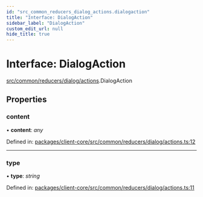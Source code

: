 ```yaml
---
id: "src_common_reducers_dialog_actions.dialogaction"
title: "Interface: DialogAction"
sidebar_label: "DialogAction"
custom_edit_url: null
hide_title: true
---
```


# Interface: DialogAction

[src/common/reducers/dialog/actions](../modules/src_common_reducers_dialog_actions.md).DialogAction

## Properties

### content

• **content**: *any*

Defined in: [packages/client-core/src/common/reducers/dialog/actions.ts:12](https://github.com/xr3ngine/xr3ngine/blob/a16a45d7e/packages/client-core/src/common/reducers/dialog/actions.ts#L12)

___

### type

• **type**: *string*

Defined in: [packages/client-core/src/common/reducers/dialog/actions.ts:11](https://github.com/xr3ngine/xr3ngine/blob/a16a45d7e/packages/client-core/src/common/reducers/dialog/actions.ts#L11)
